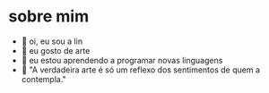 # sobre mim

- 👋 oi, eu sou a lin
- 💞️ eu gosto de arte
- 🌱 eu estou aprendendo a programar novas linguagens
- 🦖 "A verdadeira arte é só um reflexo dos sentimentos de quem a contempla."

<!---
ormianin/ormianin is a ✨ special ✨ repository because its `README.md` (this file) appears on your GitHub profile.
You can click the Preview link to take a look at your changes.
--->

